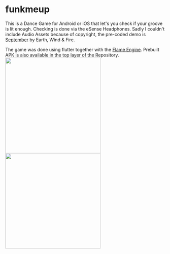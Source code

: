# funkmeup

This is a Dance Game for Android or iOS that let's you check if your groove is lit enough.
Checking is done via the eSense Headphones. Sadly I couldn't include Audio Assets because of copyright, the pre-coded demo is [September](https://www.youtube.com/watch?v=Gs069dndIYk) by Earth, Wind & Fire.

The game was done using flutter together with the [Flame Engine](https://flame-engine.org/). Prebuilt APK is also available in the top layer of the Repository.
<img src="https://user-images.githubusercontent.com/36301328/122674899-5ccc5180-d1d7-11eb-887b-d07addf204f2.jpg" display=flex width=300>
<img src="https://user-images.githubusercontent.com/36301328/122674897-58a03400-d1d7-11eb-8841-6fc32aa5b0a0.jpg" display=flex width=300>

